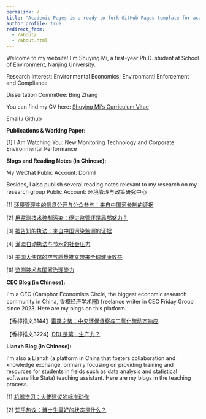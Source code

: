 ```yaml
---
permalink: /
title: "Academic Pages is a ready-to-fork GitHub Pages template for academic personal websites"
author_profile: true
redirect_from: 
  - /about/
  - /about.html
---
```


Welcome to my website! I'm Shuying Mi, a first-year Ph.D. student at School of Environment, Nanjing University.

Research Interest: Environmental Economics; Environmantl Enforcement and Compliance

Dissertation Committee: Bing Zhang

You can find my CV here: [Shuying Mi's Curriculum Vitae](../assets/英文简历.pdf)

[Email](mishuying@smail.nju.edu.cn) / [Github](https://github.com/ShuyingMi) 

**Publications & Working Paper:**

\[1] I Am Watching You: New Monitoring Technology and Corporate Environmental Performance

**Blogs and Reading Notes (in Chinese):**

My WeChat Public Account: Dorim1

Besides, I also publish several reading notes relevant to my research on my research group Public Account: 环境管理与政策研究中心

\[1] [环境管理中的信息公开与公众参与：来自中国河长制的证据](https://mp.weixin.qq.com/s/_hU9aVYjFiwPuFyBNe7JmA)

\[2] [用监测技术控制污染：促进监管还是局部努力？](https://mp.weixin.qq.com/s/yC5eJty_nLP4mQt70qNN5w)

\[3] [被告知的执法：来自中国污染监测的证据](https://mp.weixin.qq.com/s/nEhd7IWhmCCZhIXXO05QOQ)

\[4] [灌溉自动执法与节水的社会压力](https://mp.weixin.qq.com/s/Rir5s7tnqen6aSndRlnnJw)

\[5] [美国大使馆的空气质量推文带来全球健康效益](https://mp.weixin.qq.com/s/NIZeRzLIDEuXSAu5Trznug)

\[6] [监测技术与国家治理能力](https://mp.weixin.qq.com/s/o1iyIijabAJ6eJad1up0fg)


**CEC Blog (in Chinese):**

I'm a CEC (Camphor Economists Circle, the biggest economic research community in China, 香樟经济学术圈) freelance writer in CEC Friday Group since 2023. Here are my blogs on this platform.

【香樟推文3144】[雷霆之势：中央环保督察与二氧化硫动态响应](https://mp.weixin.qq.com/s/YYYbGgxLSF91XthtkkOL-g)

【香樟推文3224】[DDL是第一生产力？](https://mp.weixin.qq.com/s/afBviYP_IxvFhBuzAt4A9A)

**Lianxh Blog (in Chinese):**

I'm also a Lianxh (a platform in China that fosters collaboration and knowledge exchange, primarily focusing on providing training and resources for students in fields such as data analysis and statistical software like Stata) teaching assistant. Here are my blogs in the teaching process.

\[1] [机器学习：大佬建议的标准动作](https://mp.weixin.qq.com/s/cJdZAkQVFhNp0P_x2WUUdA)

\[2] [知乎热议：博士生最好的状态是什么？](https://mp.weixin.qq.com/s/5pt5fuyQeJo_QCZG0R57hw)






